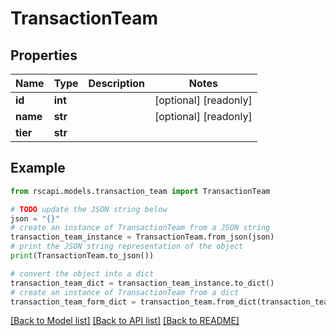 # TransactionTeam


## Properties

Name | Type | Description | Notes
------------ | ------------- | ------------- | -------------
**id** | **int** |  | [optional] [readonly] 
**name** | **str** |  | [optional] [readonly] 
**tier** | **str** |  | 

## Example

```python
from rscapi.models.transaction_team import TransactionTeam

# TODO update the JSON string below
json = "{}"
# create an instance of TransactionTeam from a JSON string
transaction_team_instance = TransactionTeam.from_json(json)
# print the JSON string representation of the object
print(TransactionTeam.to_json())

# convert the object into a dict
transaction_team_dict = transaction_team_instance.to_dict()
# create an instance of TransactionTeam from a dict
transaction_team_form_dict = transaction_team.from_dict(transaction_team_dict)
```
[[Back to Model list]](../README.md#documentation-for-models) [[Back to API list]](../README.md#documentation-for-api-endpoints) [[Back to README]](../README.md)


